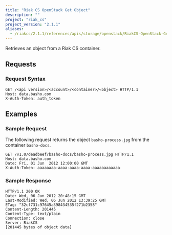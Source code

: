 ```yaml
---
title: "Riak CS OpenStack Get Object"
description: ""
project: "riak_cs"
project_version: "2.1.1"
aliases:
  - /riakcs/2.1.1/references/apis/storage/openstack/RiakCS-OpenStack-Get-Object
---
```


Retrieves an object from a Riak CS container.

## Requests

### Request Syntax

```http
GET /<api version>/<account>/<container>/<object> HTTP/1.1
Host: data.basho.com
X-Auth-Token: auth_token
```

## Examples

### Sample Request

The following request returns the object `basho-process.jpg` from the container `basho-docs`.

```http
GET /v1.0/deadbeef/basho-docs/basho-process.jpg HTTP/1.1
Host: data.basho.com
Date: Fri, 01 Jun  2012 12:00:00 GMT
X-Auth-Token: aaaaaaaa-aaaa-aaaa-aaaa-aaaaaaaaaaaa
```

### Sample Response

```http
HTTP/1.1 200 OK
Date: Wed, 06 Jun 2012 20:48:15 GMT
Last-Modified: Wed, 06 Jun 2012 13:39:25 GMT
ETag: "32cf731c97645a398434535f271b2358"
Content-Length: 201445
Content-Type: text/plain
Connection: close
Server: RiakCS
[201445 bytes of object data]
```
